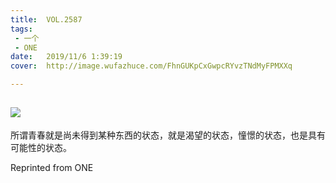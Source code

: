 ```yaml
---
title:	VOL.2587
tags:
 - 一个
 - ONE
date:	2019/11/6 1:39:19
cover:	http://image.wufazhuce.com/FhnGUKpCxGwpcRYvzTNdMyFPMXXq

---
```

![](http://image.wufazhuce.com/FhnGUKpCxGwpcRYvzTNdMyFPMXXq)
---

所谓青春就是尚未得到某种东西的状态，就是渴望的状态，憧憬的状态，也是具有可能性的状态。
 
Reprinted from ONE
